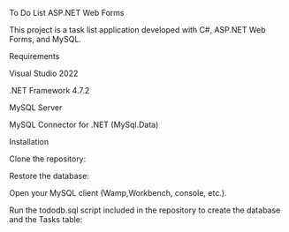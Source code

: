 
To Do List ASP.NET Web Forms

This project is a task list application developed with C#, ASP.NET Web Forms, and MySQL.

Requirements

Visual Studio 2022

.NET Framework 4.7.2

MySQL Server

MySQL Connector for .NET (MySql.Data)

Installation

Clone the repository:

Restore the database:

Open your MySQL client (Wamp,Workbench, console, etc.).

Run the tododb.sql script included in the repository to create the database and the Tasks table:
